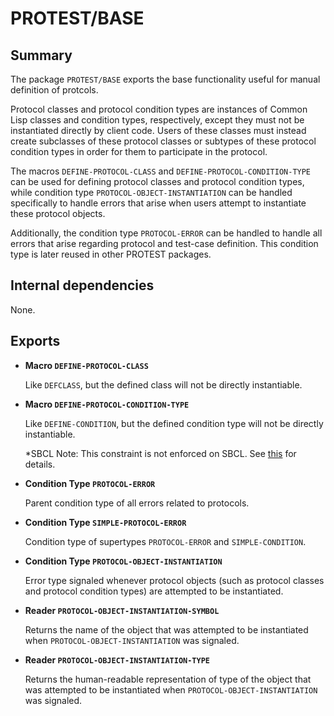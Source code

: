 # PROTEST/BASE

## Summary

The package `PROTEST/BASE` exports the base functionality useful
for manual definition of protcols.

Protocol classes and protocol condition types are instances of Common Lisp
classes and condition types, respectively, except they must not be instantiated
directly by client code. Users of these classes must instead create subclasses
of these protocol classes or subtypes of these protocol condition types in order
for them to participate in the protocol.

The macros `DEFINE-PROTOCOL-CLASS` and `DEFINE-PROTOCOL-CONDITION-TYPE` can be
used for defining protocol classes and protocol condition types, while condition
type `PROTOCOL-OBJECT-INSTANTIATION` can be handled specifically to handle
errors that arise when users attempt to instantiate these protocol objects.

Additionally, the condition type `PROTOCOL-ERROR` can be handled to handle all
errors that arise regarding protocol and test-case definition. This condition
type is later reused in other PROTEST packages.

## Internal dependencies

None.

## Exports

  * **Macro `DEFINE-PROTOCOL-CLASS`**

    Like `DEFCLASS`, but the defined class will not be directly instantiable.

  * **Macro `DEFINE-PROTOCOL-CONDITION-TYPE`**

    Like `DEFINE-CONDITION`, but the defined condition type will not be directly
    instantiable.

    *SBCL Note: This constraint is not enforced on SBCL. See
    [this](https://bugs.launchpad.net/sbcl/+bug/1761735) for details.

  * **Condition Type `PROTOCOL-ERROR`**

    Parent condition type of all errors related to protocols.

  * **Condition Type `SIMPLE-PROTOCOL-ERROR`**

    Condition type of supertypes `PROTOCOL-ERROR` and `SIMPLE-CONDITION`.

  * **Condition Type `PROTOCOL-OBJECT-INSTANTIATION`**

    Error type signaled whenever protocol objects (such as protocol classes and
    protocol condition types) are attempted to be instantiated.

  * **Reader `PROTOCOL-OBJECT-INSTANTIATION-SYMBOL`**

    Returns the name of the object that was attempted to be instantiated when
    `PROTOCOL-OBJECT-INSTANTIATION` was signaled.

  * **Reader `PROTOCOL-OBJECT-INSTANTIATION-TYPE`**

    Returns the human-readable representation of type of the object that was
    attempted to be instantiated when `PROTOCOL-OBJECT-INSTANTIATION` was signaled.
